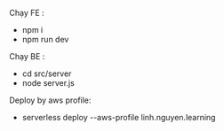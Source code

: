 Chạy FE :

- npm i
- npm run dev

Chạy BE :

- cd src/server
- node server.js

Deploy by aws profile:

- serverless deploy --aws-profile linh.nguyen.learning
